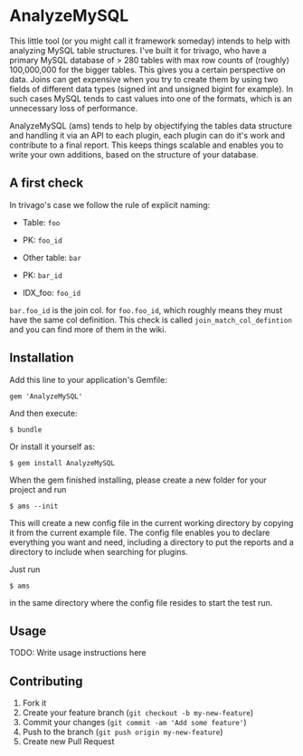 # AnalyzeMySQL

This little tool (or you might call it framework someday) intends to help with analyzing MySQL table structures.
I've built it for trivago, who have a primary MySQL database of > 280 tables with max row counts of (roughly)
100,000,000 for the bigger tables. This gives you a certain perspective on data. Joins can get expensive when
you try to create them by using two fields of different data types (signed int and unsigned bigint for example).
In such cases MySQL tends to cast values into one of the formats, which is an unnecessary loss of performance.

AnalyzeMySQL (ams) tends to help by objectifying the tables data structure and handling it via an API to each
plugin, each plugin can do it's work and contribute to a final report. This keeps things scalable and enables
you to write your own additions, based on the structure of your database.

## A first check

In trivago's case we follow the rule of explicit naming:

- Table: `foo`
- PK: `foo_id`

- Other table: `bar`
- PK: `bar_id`
- IDX_foo: `foo_id`

`bar.foo_id` is the join col. for `foo.foo_id`, which roughly means they must have the same col definition. This check
is called `join_match_col_defintion` and you can find more of them in the wiki.

## Installation

Add this line to your application's Gemfile:

    gem 'AnalyzeMySQL'

And then execute:

    $ bundle

Or install it yourself as:

    $ gem install AnalyzeMySQL

When the gem finished installing, please create a new folder for your project and run

    $ ams --init

This will create a new config file in the current working directory by copying it from the current example file.
The config file enables you to declare everything you want and need, including a directory to put the reports and
a directory to include when searching for plugins.

Just run

    $ ams

in the same directory where the config file resides to start the test run.

## Usage

TODO: Write usage instructions here

## Contributing

1. Fork it
2. Create your feature branch (`git checkout -b my-new-feature`)
3. Commit your changes (`git commit -am 'Add some feature'`)
4. Push to the branch (`git push origin my-new-feature`)
5. Create new Pull Request
